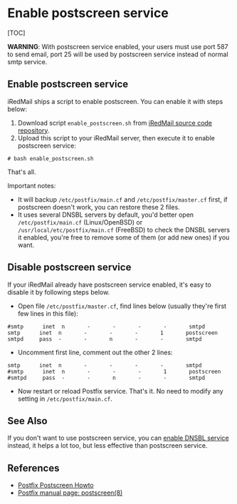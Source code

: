 # Enable postscreen service

[TOC]

__WARNING__: With postscreen service enabled, your users must use port 587 to
send email, port 25 will be used by postscreen service instead of normal smtp
service.

## Enable postscreen service

iRedMail ships a script to enable postscreen. You can enable it with steps below:

1. Download script `enable_postscreen.sh` from [iRedMail source code
   repository](https://github.com/iredmail/iRedMail/blob/1.0/tools/enable_postscreen.sh).
1. Upload this script to your iRedMail server, then execute it to enable
   postscreen service:

```
# bash enable_postscreen.sh
```

That's all.

Important notes:

* It will backup `/etc/postfix/main.cf` and `/etc/postfix/master.cf` first,
  if postscreen doesn't work, you can restore these 2 files.
* It uses several DNSBL servers by default, you'd better open
  `/etc/postfix/main.cf` (Linux/OpenBSD) or `/usr/local/etc/postfix/main.cf`
  (FreeBSD) to check the DNSBL servers it enabled, you're free to remove some
  of them (or add new ones) if you want.

## Disable postscreen service

If your iRedMail already have postscreen service enabled, it's easy to disable
it by following steps below.

* Open file `/etc/postfix/master.cf`, find lines below (usually they're first
  few lines in this file):

```
#smtp      inet  n       -       -       -       -       smtpd
smtp      inet  n       -       -       -       1       postscreen
smtpd     pass  -       -       n       -       -       smtpd
```

* Uncomment first line, comment out the other 2 lines:

```
smtp      inet  n       -       -       -       -       smtpd
#smtp      inet  n       -       -       -       1       postscreen
#smtpd     pass  -       -       n       -       -       smtpd
```

* Now restart or reload Postfix service. That's it. No need to modify any
  setting in `/etc/postfix/main.cf`.

## See Also

If you don't want to use postscreen service, you can [enable DNSBL service](./enable.dnsbl.html)
instead, it helps a lot too, but less effective than postscreen service.

## References

* [Postfix Postscreen Howto](http://www.postfix.org/POSTSCREEN_README.html)
* [Postfix manual page: postscreen(8)](http://www.postfix.org/postscreen.8.html)
